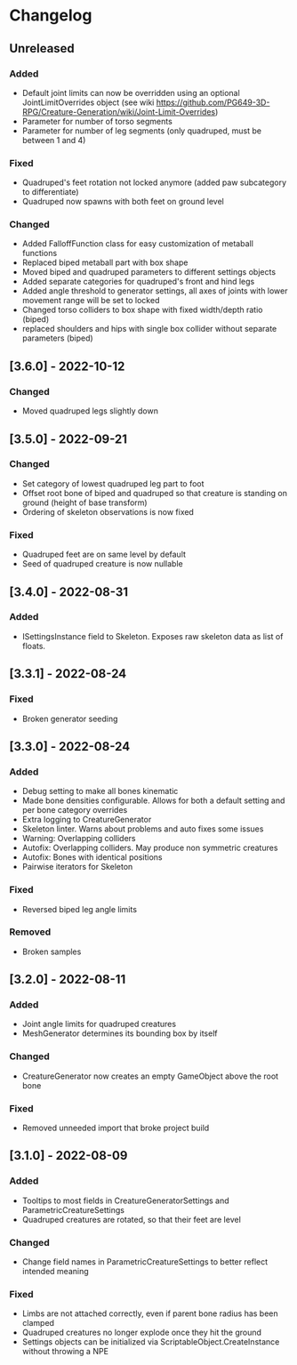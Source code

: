 ﻿# Changelog


## Unreleased
### Added
- Default joint limits can now be overridden using an optional JointLimitOverrides object (see wiki https://github.com/PG649-3D-RPG/Creature-Generation/wiki/Joint-Limit-Overrides)
- Parameter for number of torso segments
- Parameter for number of leg segments (only quadruped, must be between 1 and 4)

### Fixed
- Quadruped's feet rotation not locked anymore (added paw subcategory to differentiate)
- Quadruped now spawns with both feet on ground level

### Changed
- Added FalloffFunction class for easy customization of metaball functions
- Replaced biped metaball part with box shape
- Moved biped and quadruped parameters to different settings objects
- Added separate categories for quadruped's front and hind legs
- Added angle threshold to generator settings, all axes of joints with lower movement range will be set to locked
- Changed torso colliders to box shape with fixed width/depth ratio (biped)
- replaced shoulders and hips with single box collider without separate parameters (biped)

## [3.6.0] - 2022-10-12
### Changed
- Moved quadruped legs slightly down

## [3.5.0] - 2022-09-21
### Changed
- Set category of lowest quadruped leg part to foot
- Offset root bone of biped and quadruped so that creature is standing on ground (height of base transform)
- Ordering of skeleton observations is now fixed

### Fixed
- Quadruped feet are on same level by default
- Seed of quadruped creature is now nullable

## [3.4.0] - 2022-08-31
### Added
- ISettingsInstance field to Skeleton. Exposes raw skeleton data as list of floats.

## [3.3.1] - 2022-08-24
### Fixed
- Broken generator seeding

## [3.3.0] - 2022-08-24
### Added
- Debug setting to make all bones kinematic
- Made bone densities configurable. Allows for both a default setting and per bone category overrides
- Extra logging to CreatureGenerator
- Skeleton linter. Warns about problems and auto fixes some issues
- Warning: Overlapping colliders
- Autofix: Overlapping colliders. May produce non symmetric creatures
- Autofix: Bones with identical positions
- Pairwise iterators for Skeleton

### Fixed
- Reversed biped leg angle limits

### Removed
- Broken samples

## [3.2.0] - 2022-08-11
### Added
- Joint angle limits for quadruped creatures
- MeshGenerator determines its bounding box by itself

### Changed
- CreatureGenerator now creates an empty GameObject above the root bone

### Fixed
- Removed unneeded import that broke project build

## [3.1.0] - 2022-08-09
### Added
- Tooltips to most fields in CreatureGeneratorSettings and ParametricCreatureSettings
- Quadruped creatures are rotated, so that their feet are level

### Changed
- Change field names in ParametricCreatureSettings to better reflect intended meaning

### Fixed
- Limbs are not attached correctly, even if parent bone radius has been clamped
- Quadruped creatures no longer explode once they hit the ground
- Settings objects can be initialized via ScriptableObject.CreateInstance without throwing a NPE